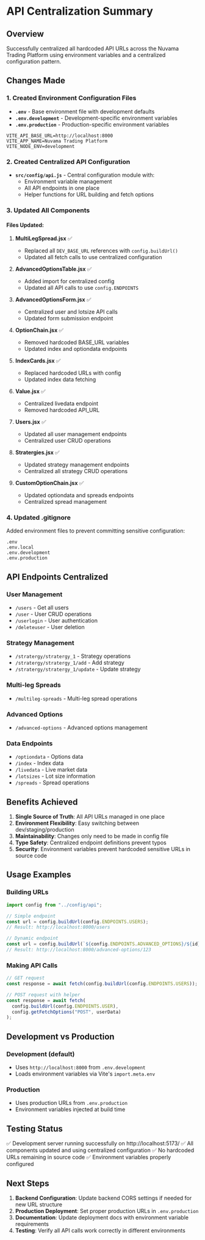 # API Centralization Summary

## Overview

Successfully centralized all hardcoded API URLs across the Nuvama Trading Platform using environment variables and a centralized configuration pattern.

## Changes Made

### 1. Created Environment Configuration Files

- **`.env`** - Base environment file with development defaults
- **`.env.development`** - Development-specific environment variables
- **`.env.production`** - Production-specific environment variables

```env
VITE_API_BASE_URL=http://localhost:8000
VITE_APP_NAME=Nuvama Trading Platform
VITE_NODE_ENV=development
```

### 2. Created Centralized API Configuration

- **`src/config/api.js`** - Central configuration module with:
  - Environment variable management
  - All API endpoints in one place
  - Helper functions for URL building and fetch options

### 3. Updated All Components

#### Files Updated:

1. **MultiLegSpread.jsx** ✅

   - Replaced all `DEV_BASE_URL` references with `config.buildUrl()`
   - Updated all fetch calls to use centralized configuration

2. **AdvancedOptionsTable.jsx** ✅

   - Added import for centralized config
   - Updated all API calls to use `config.ENDPOINTS`

3. **AdvancedOptionsForm.jsx** ✅

   - Centralized user and lotsize API calls
   - Updated form submission endpoint

4. **OptionChain.jsx** ✅

   - Removed hardcoded BASE_URL variables
   - Updated index and optiondata endpoints

5. **IndexCards.jsx** ✅

   - Replaced hardcoded URLs with config
   - Updated index data fetching

6. **Value.jsx** ✅

   - Centralized livedata endpoint
   - Removed hardcoded API_URL

7. **Users.jsx** ✅

   - Updated all user management endpoints
   - Centralized user CRUD operations

8. **Stratergies.jsx** ✅

   - Updated strategy management endpoints
   - Centralized all strategy CRUD operations

9. **CustomOptionChain.jsx** ✅
   - Updated optiondata and spreads endpoints
   - Centralized spread management

### 4. Updated .gitignore

Added environment files to prevent committing sensitive configuration:

```
.env
.env.local
.env.development
.env.production
```

## API Endpoints Centralized

### User Management

- `/users` - Get all users
- `/user` - User CRUD operations
- `/userlogin` - User authentication
- `/deleteuser` - User deletion

### Strategy Management

- `/stratergy/stratergy_1` - Strategy operations
- `/stratergy/stratergy_1/add` - Add strategy
- `/stratergy/stratergy_1/update` - Update strategy

### Multi-leg Spreads

- `/multileg-spreads` - Multi-leg spread operations

### Advanced Options

- `/advanced-options` - Advanced options management

### Data Endpoints

- `/optiondata` - Options data
- `/index` - Index data
- `/livedata` - Live market data
- `/lotsizes` - Lot size information
- `/spreads` - Spread operations

## Benefits Achieved

1. **Single Source of Truth**: All API URLs managed in one place
2. **Environment Flexibility**: Easy switching between dev/staging/production
3. **Maintainability**: Changes only need to be made in config file
4. **Type Safety**: Centralized endpoint definitions prevent typos
5. **Security**: Environment variables prevent hardcoded sensitive URLs in source code

## Usage Examples

### Building URLs

```javascript
import config from "../config/api";

// Simple endpoint
const url = config.buildUrl(config.ENDPOINTS.USERS);
// Result: http://localhost:8000/users

// Dynamic endpoint
const url = config.buildUrl(`${config.ENDPOINTS.ADVANCED_OPTIONS}/${id}`);
// Result: http://localhost:8000/advanced-options/123
```

### Making API Calls

```javascript
// GET request
const response = await fetch(config.buildUrl(config.ENDPOINTS.USERS));

// POST request with helper
const response = await fetch(
  config.buildUrl(config.ENDPOINTS.USER),
  config.getFetchOptions("POST", userData)
);
```

## Development vs Production

### Development (default)

- Uses `http://localhost:8000` from `.env.development`
- Loads environment variables via Vite's `import.meta.env`

### Production

- Uses production URLs from `.env.production`
- Environment variables injected at build time

## Testing Status

✅ Development server running successfully on http://localhost:5173/
✅ All components updated and using centralized configuration
✅ No hardcoded URLs remaining in source code
✅ Environment variables properly configured

## Next Steps

1. **Backend Configuration**: Update backend CORS settings if needed for new URL structure
2. **Production Deployment**: Set proper production URLs in `.env.production`
3. **Documentation**: Update deployment docs with environment variable requirements
4. **Testing**: Verify all API calls work correctly in different environments
